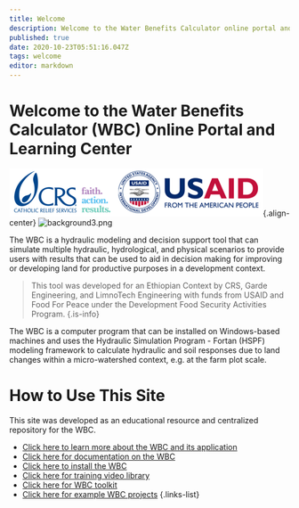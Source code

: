 ```yaml
---
title: Welcome
description: Welcome to the Water Benefits Calculator online portal and learning platform developed by the Catholic Relief Services through funding from USAID and Food For Peace
published: true
date: 2020-10-23T05:51:16.047Z
tags: welcome
editor: markdown
---
```


# Welcome to the Water Benefits Calculator (WBC) Online Portal and Learning Center
![logossmall.png](/logossmall.png){.align-center}
![background3.png](/background3.png)

The WBC is a hydraulic modeling and decision support tool that can simulate multiple hydraulic, hydrological, and physical scenarios to provide users with results that can be used to aid in decision making for improving or developing land for productive purposes in a development context. 

> This tool was developed for an Ethiopian Context by CRS, Garde Engineering, and LimnoTech Engineering with funds from USAID and Food For Peace under the Development Food Security Activities Program. 
> {.is-info}

The WBC is a computer program that can be installed on Windows-based machines and uses the Hydraulic Simulation Program - Fortan (HSPF) modeling framework to calculate hydraulic and soil responses due to land changes within a micro-watershed context, e.g. at the farm plot scale. 
# How to Use This Site
This site was developed as an educational resource and centralized repository for the WBC. 
- [Click here to learn more about the WBC and its application](/About)
- [Click here for documentation on the WBC](/Documentation)
- [Click here to install the WBC](/Installing-the-wbc)
- [Click here for training video library](/all-training-videos)
- [Click here for WBC toolkit](/toolkit)
- [Click here for example WBC projects](/examples)
{.links-list}